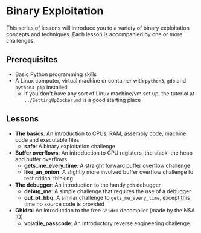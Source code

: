 # Binary Exploitation

This series of lessons will introduce you to a variety of binary exploitation concepts and
techniques. Each lesson is accompanied by one or more challenges.

## Prerequisites

- Basic Python programming skills
- A Linux computer, virtual machine or container with `python3`, `gdb` and `python3-pip` installed
  - If you don't have any sort of Linux machine/vm set up, the tutorial at `../SettingUpDocker.md`
    is a good starting place

## Lessons

- **The basics**: An introduction to CPUs, RAM, assembly code, machine code and executable files
  - **safe**: A binary exploitation challenge
- **Buffer overflows**: An introduction to CPU registers, the stack, the heap and buffer overflows
  - **gets_me_every_time**: A straight forward buffer overflow challenge
  - **like_an_onion**: A slightly more involved buffer overflow challenge to test critical thinking
- **The debugger**: An introduction to the handy `gdb` debugger
  - **debug_me**: A simple challenge that requires the use of a debugger
  - **out_of_bbq**: A similar challenge to `gets_me_every_time`, except this time no source code is
    provided
- **Ghidra**: An introduction to the free `Ghidra` decompiler (made by the NSA :O)
  - **volatile_passcode**: An introductory reverse engineering challenge
